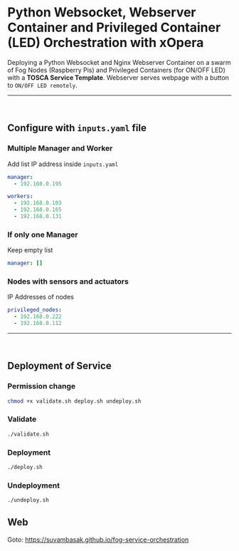 # Python Websocket, Webserver Container and Privileged Container (LED) Orchestration with xOpera

Deploying a Python Websocket and Nginx Webserver Container on a swarm of Fog Nodes (Raspberry Pis) and Privileged Containers (for ON/OFF LED) with a **TOSCA Service Template**. Webserver serves webpage with a button to `ON/OFF LED remotely`.

---
<br>

## Configure with `inputs.yaml` file

### Multiple Manager and Worker
Add list IP address inside `inputs.yaml`
```YAML
manager:
  - 192.168.0.195

workers:
  - 192.168.0.103
  - 192.168.0.165
  - 192.168.0.131
```

### If only one Manager
Keep empty list
```YAML
manager: []
```

### Nodes with sensors and actuators
IP Addresses of nodes
```YAML
privileged_nodes:
  - 192.168.0.222
  - 192.168.0.112
```
---
<br>

## Deployment of Service
### Permission change
```BASH
chmod +x validate.sh deploy.sh undeploy.sh
```

### Validate
```BASH
./validate.sh
```
### Deployment
```BASH
./deploy.sh
```
### Undeployment
```BASH
./undeploy.sh
```
## Web
Goto: https://suvambasak.github.io/fog-service-orchestration